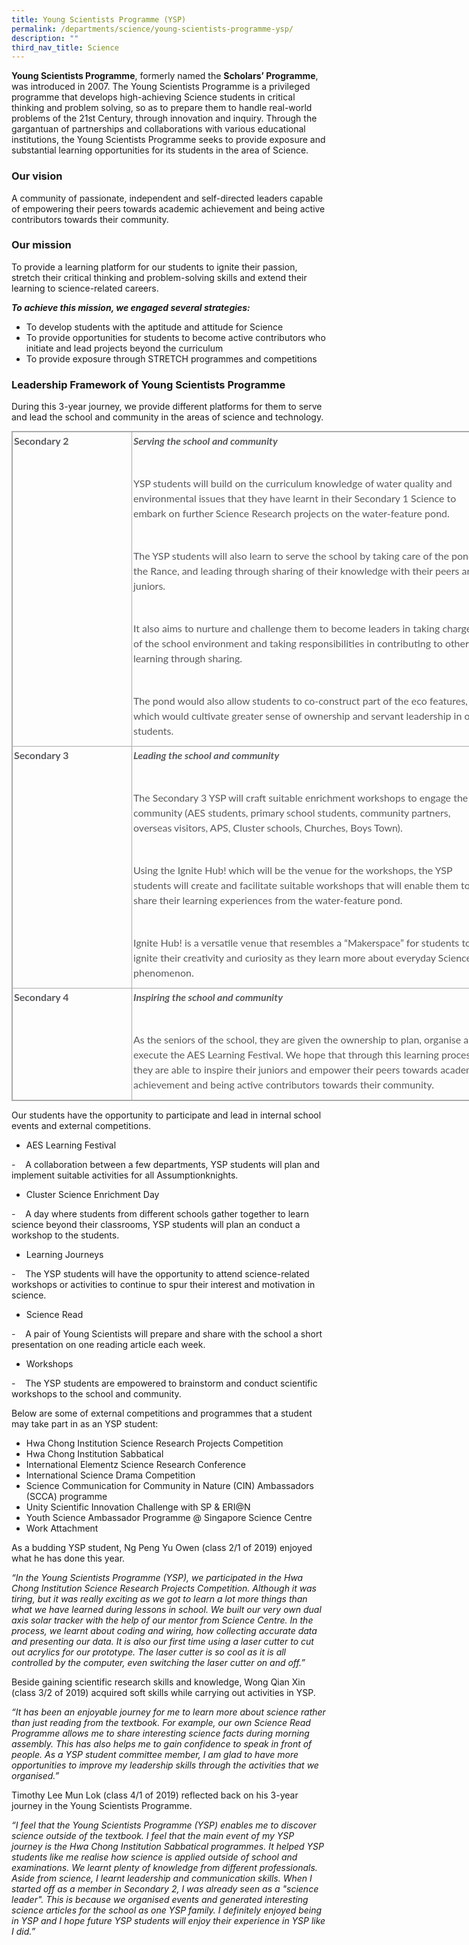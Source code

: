 ```yaml
---
title: Young Scientists Programme (YSP)
permalink: /departments/science/young-scientists-programme-ysp/
description: ""
third_nav_title: Science
---
```

**Young Scientists Programme**, formerly named the **Scholars’ Programme**, was introduced in 2007. The Young Scientists Programme is a privileged programme that develops high-achieving Science students in critical thinking and problem solving, so as to prepare them to handle real-world problems of the 21st Century, through innovation and inquiry. Through the gargantuan of partnerships and collaborations with various educational institutions, the Young Scientists Programme seeks to provide exposure and substantial learning opportunities for its students in the area of Science.

  
### Our vision

  

A community of passionate, independent and self-directed leaders capable of empowering their peers towards academic achievement and being active contributors towards their community.

  

### Our mission
  

To provide a learning platform for our students to ignite their passion, stretch their critical thinking and problem-solving skills and extend their learning to science-related careers.

  

**_To achieve this mission, we engaged several strategies:_**

  

*   To develop students with the aptitude and attitude for Science
*   To provide opportunities for students to become active contributors who initiate and lead projects beyond the curriculum
*   To provide exposure through STRETCH programmes and competitions

  

### Leadership Framework of Young Scientists Programme

  
During this 3-year journey, we provide different platforms for them to serve and lead the school and community in the areas of science and technology.  
  

<table border="1" cellspacing="0" cellpadding="0" class="iveo_table ives_tab_simple3" style="margin: 0px; outline: 0px; padding: 0px; border-collapse: collapse; border: 1px solid rgb(170, 170, 170); width: 1052.25px;"><tbody style="margin: 0px; outline: 0px; padding: 0px;"><tr style="margin: 0px; outline: 0px; padding: 0px;"><td valign="top" style="margin: 0px; outline: 0px; padding: 2px; text-align: center; border: 1px solid rgb(170, 170, 170); width: 186px;"><p style="margin: 0px 0px 10px; outline: 0px; padding: 0px; line-height: 24px !important; color: rgb(88, 89, 91); font-family: Lato, sans-serif; font-size: 16px; font-weight: normal; text-align: left;"><b style="margin: 0px; outline: 0px; padding: 0px;">Secondary 2</b></p></td><td valign="top" style="margin: 0px; outline: 0px; padding: 2px; text-align: center; border: 1px solid rgb(170, 170, 170); width: 558px;"><p style="margin: 0px 0px 10px; outline: 0px; padding: 0px; line-height: 24px !important; color: rgb(88, 89, 91); font-family: Lato, sans-serif; font-size: 16px; font-weight: normal; text-align: left;"><b style="margin: 0px; outline: 0px; padding: 0px;"><i style="margin: 0px; outline: 0px; padding: 0px;">Serving the school and community</i></b></p><p style="margin: 0px 0px 10px; outline: 0px; padding: 0px; line-height: 24px !important; color: rgb(88, 89, 91); font-family: Lato, sans-serif; font-size: 16px; font-weight: normal; text-align: left;"><br style="margin: 0px; outline: 0px; padding: 0px;"></p><p style="margin: 0px 0px 10px; outline: 0px; padding: 0px; line-height: 24px !important; color: rgb(88, 89, 91); font-family: Lato, sans-serif; font-size: 16px; font-weight: normal; text-align: left;">YSP students will build on the curriculum knowledge of water quality and environmental issues that they have learnt in their Secondary 1 Science to embark on further Science Research projects on the water-feature pond.</p><p style="margin: 0px 0px 10px; outline: 0px; padding: 0px; line-height: 24px !important; color: rgb(88, 89, 91); font-family: Lato, sans-serif; font-size: 16px; font-weight: normal; text-align: left;"><br style="margin: 0px; outline: 0px; padding: 0px;"></p><p style="margin: 0px 0px 10px; outline: 0px; padding: 0px; line-height: 24px !important; color: rgb(88, 89, 91); font-family: Lato, sans-serif; font-size: 16px; font-weight: normal; text-align: left;">The YSP students will also learn to serve the school by taking care of the pond, the Rance, and leading through sharing of their knowledge with their peers and juniors.</p><p style="margin: 0px 0px 10px; outline: 0px; padding: 0px; line-height: 24px !important; color: rgb(88, 89, 91); font-family: Lato, sans-serif; font-size: 16px; font-weight: normal; text-align: left;"><br style="margin: 0px; outline: 0px; padding: 0px;"></p><p style="margin: 0px 0px 10px; outline: 0px; padding: 0px; line-height: 24px !important; color: rgb(88, 89, 91); font-family: Lato, sans-serif; font-size: 16px; font-weight: normal; text-align: left;">It also aims to nurture and challenge them to become leaders in taking charge of the school environment and taking responsibilities in contributing to others’ learning through sharing.</p><p style="margin: 0px 0px 10px; outline: 0px; padding: 0px; line-height: 24px !important; color: rgb(88, 89, 91); font-family: Lato, sans-serif; font-size: 16px; font-weight: normal; text-align: left;"><br style="margin: 0px; outline: 0px; padding: 0px;"></p><p style="margin: 0px 0px 10px; outline: 0px; padding: 0px; line-height: 24px !important; color: rgb(88, 89, 91); font-family: Lato, sans-serif; font-size: 16px; font-weight: normal; text-align: left;">The pond would also allow students to co-construct part of the eco features, which would cultivate greater sense of ownership and servant leadership in our students.</p><p style="margin: 0px 0px 10px; outline: 0px; padding: 0px; line-height: 24px !important; color: rgb(88, 89, 91); font-family: Lato, sans-serif; font-size: 16px; font-weight: normal; text-align: left;"></p></td></tr><tr style="margin: 0px; outline: 0px; padding: 0px;"><td valign="top" style="margin: 0px; outline: 0px; padding: 2px; text-align: center; border: 1px solid rgb(170, 170, 170); width: 115.35pt;"><p style="margin: 0px 0px 10px; outline: 0px; padding: 0px; line-height: 24px !important; color: rgb(88, 89, 91); font-family: Lato, sans-serif; font-size: 16px; font-weight: normal; text-align: left;"><b style="margin: 0px; outline: 0px; padding: 0px;">Secondary 3</b></p></td><td valign="top" style="margin: 0px; outline: 0px; padding: 2px; text-align: center; border: 1px solid rgb(170, 170, 170); width: 361.4pt;"><p style="margin: 0px 0px 10px; outline: 0px; padding: 0px; line-height: 24px !important; color: rgb(88, 89, 91); font-family: Lato, sans-serif; font-size: 16px; font-weight: normal; text-align: left;"><b style="margin: 0px; outline: 0px; padding: 0px;"><i style="margin: 0px; outline: 0px; padding: 0px;">Leading the school and community</i></b></p><p style="margin: 0px 0px 10px; outline: 0px; padding: 0px; line-height: 24px !important; color: rgb(88, 89, 91); font-family: Lato, sans-serif; font-size: 16px; font-weight: normal; text-align: left;"></p><p style="margin: 0px 0px 10px; outline: 0px; padding: 0px; line-height: 24px !important; color: rgb(88, 89, 91); font-family: Lato, sans-serif; font-size: 16px; font-weight: normal; text-align: left;"><br style="margin: 0px; outline: 0px; padding: 0px;"></p><p style="margin: 0px 0px 10px; outline: 0px; padding: 0px; line-height: 24px !important; color: rgb(88, 89, 91); font-family: Lato, sans-serif; font-size: 16px; font-weight: normal; text-align: left;">The Secondary 3 YSP will craft suitable enrichment workshops to engage the community (AES students, primary school students, community partners, overseas visitors, APS, Cluster schools, Churches, Boys Town).</p><p style="margin: 0px 0px 10px; outline: 0px; padding: 0px; line-height: 24px !important; color: rgb(88, 89, 91); font-family: Lato, sans-serif; font-size: 16px; font-weight: normal; text-align: left;"></p><p style="margin: 0px 0px 10px; outline: 0px; padding: 0px; line-height: 24px !important; color: rgb(88, 89, 91); font-family: Lato, sans-serif; font-size: 16px; font-weight: normal; text-align: left;"><br style="margin: 0px; outline: 0px; padding: 0px;"></p><p style="margin: 0px 0px 10px; outline: 0px; padding: 0px; line-height: 24px !important; color: rgb(88, 89, 91); font-family: Lato, sans-serif; font-size: 16px; font-weight: normal; text-align: left;">Using the Ignite Hub! which will be the venue for the workshops, the YSP students will create and facilitate suitable workshops that will enable them to share their learning experiences from the water-feature pond.</p><p style="margin: 0px 0px 10px; outline: 0px; padding: 0px; line-height: 24px !important; color: rgb(88, 89, 91); font-family: Lato, sans-serif; font-size: 16px; font-weight: normal; text-align: left;"></p><p style="margin: 0px 0px 10px; outline: 0px; padding: 0px; line-height: 24px !important; color: rgb(88, 89, 91); font-family: Lato, sans-serif; font-size: 16px; font-weight: normal; text-align: left;"><br style="margin: 0px; outline: 0px; padding: 0px;"></p><p style="margin: 0px 0px 10px; outline: 0px; padding: 0px; line-height: 24px !important; color: rgb(88, 89, 91); font-family: Lato, sans-serif; font-size: 16px; font-weight: normal; text-align: left;">Ignite Hub! is a versatile venue that resembles a “Makerspace” for students to ignite their creativity and curiosity as they learn more about everyday Science phenomenon.</p><p style="margin: 0px 0px 10px; outline: 0px; padding: 0px; line-height: 24px !important; color: rgb(88, 89, 91); font-family: Lato, sans-serif; font-size: 16px; font-weight: normal; text-align: left;"></p></td></tr><tr style="margin: 0px; outline: 0px; padding: 0px;"><td valign="top" style="margin: 0px; outline: 0px; padding: 2px; text-align: center; border: 1px solid rgb(170, 170, 170); width: 115.35pt;"><p style="margin: 0px 0px 10px; outline: 0px; padding: 0px; line-height: 24px !important; color: rgb(88, 89, 91); font-family: Lato, sans-serif; font-size: 16px; font-weight: normal; text-align: left;"><b style="margin: 0px; outline: 0px; padding: 0px;">Secondary 4</b></p></td><td valign="top" style="margin: 0px; outline: 0px; padding: 2px; text-align: center; border: 1px solid rgb(170, 170, 170); width: 361.4pt;"><p style="margin: 0px 0px 10px; outline: 0px; padding: 0px; line-height: 24px !important; color: rgb(88, 89, 91); font-family: Lato, sans-serif; font-size: 16px; font-weight: normal; text-align: left;"><b style="margin: 0px; outline: 0px; padding: 0px;"><i style="margin: 0px; outline: 0px; padding: 0px;">Inspiring the school and community</i></b></p><p style="margin: 0px 0px 10px; outline: 0px; padding: 0px; line-height: 24px !important; color: rgb(88, 89, 91); font-family: Lato, sans-serif; font-size: 16px; font-weight: normal; text-align: left;"></p><p style="margin: 0px 0px 10px; outline: 0px; padding: 0px; line-height: 24px !important; color: rgb(88, 89, 91); font-family: Lato, sans-serif; font-size: 16px; font-weight: normal; text-align: left;"><br style="margin: 0px; outline: 0px; padding: 0px;"></p><p style="margin: 0px 0px 10px; outline: 0px; padding: 0px; line-height: 24px !important; color: rgb(88, 89, 91); font-family: Lato, sans-serif; font-size: 16px; font-weight: normal; text-align: left;">As the seniors of the school, they are given the ownership to plan, organise and execute the AES Learning Festival. We hope that through this learning process, they are able to inspire their juniors and empower their peers towards academic achievement and being active contributors towards their community.</p><p style="margin: 0px 0px 10px; outline: 0px; padding: 0px; line-height: 24px !important; color: rgb(88, 89, 91); font-family: Lato, sans-serif; font-size: 16px; font-weight: normal; text-align: left;"></p></td></tr></tbody></table>

  
  

Our students have the opportunity to participate and lead in internal school events and external competitions.

  

*   AES Learning Festival

\-    A collaboration between a few departments, YSP students will plan and implement suitable activities for all Assumptionknights.

  

*   Cluster Science Enrichment Day

\-    A day where students from different schools gather together to learn science beyond their classrooms, YSP students will plan an conduct a workshop to the students.

  

*   Learning Journeys

\-    The YSP students will have the opportunity to attend science-related workshops or activities to continue to spur their interest and motivation in science.

  

*   Science Read

\-    A pair of Young Scientists will prepare and share with the school a short presentation on one reading article each week.

  

*   Workshops

\-    The YSP students are empowered to brainstorm and conduct scientific workshops to the school and community.

  

  

Below are some of external competitions and programmes that a student may take part in as an YSP student:

  

*   Hwa Chong Institution Science Research Projects Competition
*   Hwa Chong Institution Sabbatical
*   International Elementz Science Research Conference
*   International Science Drama Competition
*   Science Communication for Community in Nature (CIN) Ambassadors (SCCA) programme
*   Unity Scientific Innovation Challenge with SP & ERI@N
*   Youth Science Ambassador Programme @ Singapore Science Centre
*   Work Attachment

  

  

As a budding YSP student, Ng Peng Yu Owen (class 2/1 of 2019) enjoyed what he has done this year.

  

_“In the Young Scientists Programme (YSP), we participated in the Hwa Chong Institution Science Research Projects Competition. Although it was tiring, but it was really exciting as we got to learn a lot more things than what we have learned during lessons in school. We built our very own dual axis solar tracker with the help of our mentor from Science Centre. In the process, we learnt about coding and wiring, how collecting accurate data and presenting our data. It is also our first time using a laser cutter to cut out acrylics for our prototype. The laser cutter is so cool as it is all controlled by the computer, even switching the laser cutter on and off.”_

  

Beside gaining scientific research skills and knowledge, Wong Qian Xin (class 3/2 of 2019) acquired soft skills while carrying out activities in YSP.

  

_“It has been an enjoyable journey for me to learn more about science rather than just reading from the textbook. For example, our own Science Read Programme allows me to share interesting science facts during morning assembly. This has also helps me to gain confidence to speak in front of people. As a YSP student committee member, I am glad to have more opportunities to improve my leadership skills through the activities that we organised.”_

  

  

Timothy Lee Mun Lok (class 4/1 of 2019) reflected back on his 3-year journey in the Young Scientists Programme.

  

_“I feel that the Young Scientists Programme (YSP) enables me to discover science outside of the textbook. I feel that the main event of my YSP journey is the Hwa Chong Institution Sabbatical programmes. It helped YSP students like me realise how science is applied outside of school and examinations. We learnt plenty of knowledge from different professionals. Aside from science, I learnt leadership and communication skills. When I started off as a member in Secondary 2, I was already seen as a "science leader". This is because we organised events and generated interesting science articles for the school as one YSP family. I definitely enjoyed being in YSP and I hope future YSP students will enjoy their experience in YSP like I did.”_